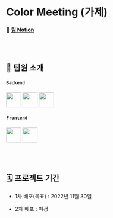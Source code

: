 # Color Meeting (가제)

🔗 **[팀 Notion](https://www.notion.so/coderder/Coderder-f4aec4bc4da242349797c0d6ebf9e766)**


<br><br>

## 👥 팀원 소개
#### `Backend`
<a href="https://github.com/JungguKang" target="_blank"><img height="40"  src="https://img.shields.io/static/v1?label=Spring&message=강정구 &color=08CE5D&style=for-the-badge&>"/></a>
<a href="https://github.com/JinJiyeon" target="_blank"><img height="40"  src="https://img.shields.io/static/v1?label=Spring&message=진지연 &color=08CE5D&style=for-the-badge&>"/></a>
<a href="https://github.com/deingvelop" target="_blank"><img height="40"  src="https://img.shields.io/static/v1?label=Spring&message=송민진 &color=08CE5D&style=for-the-badge&>"/></a>

#### `Frontend`
 <a href="https://github.com/lim-jiwoo" target="_blank"><img height="40"  src="https://img.shields.io/static/v1?label=React&message=임지우 &color=61dafb&style=for-the-badge&>"/></a>
 <a href="https://github.com/dwdjjj" target="_blank"><img height="40"  src="https://img.shields.io/static/v1?label=React&message=권영재 &color=61dafb&style=for-the-badge&>"/></a>


<br><br>

## 🗓 프로젝트 기간

- 1차 배포(목표) : 2022년 11월 30일

- 2차 배포 : 미정
